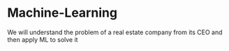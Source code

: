 # Machine-Learning
We will understand the problem of a real estate company from its CEO and then apply ML to solve it
